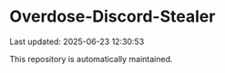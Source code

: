 # Overdose-Discord-Stealer

Last updated: 2025-06-23 12:30:53

This repository is automatically maintained.
